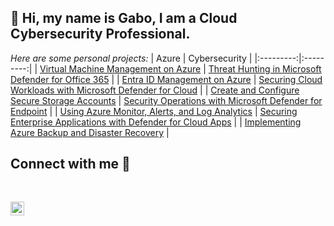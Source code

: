 ## 🤖 Hi, my name is Gabo, I am a Cloud Cybersecurity Professional.
*Here are some personal projects:*
| Azure  | Cybersecurity  |
|:---------:|:---------:|
| [Virtual Machine Management on Azure](https://github.com/gabomartini/Azure-VM-Management) | [Threat Hunting in Microsoft Defender for Office 365](https://github.com/gabomartini/Threat-Hunting-in-MDO365) |
| [Entra ID Management on Azure](https://github.com/gabomartini/Entra-ID-Management) | [Securing Cloud Workloads with Microsoft Defender for Cloud](https://github.com/gabomartini/Defender-for-Cloud-Security) |
| [Create and Configure Secure Storage Accounts](https://github.com/gabomartini/Azure-Storage-Management) | [Security Operations with Microsoft Defender for Endpoint](https://github.com/gabomartini/SecOps-Defender-for-Endpoint) |
| [Using Azure Monitor, Alerts, and Log Analytics](https://github.com/gabomartini/Azure-Monitor-and-Alerts)  |  [Securing Enterprise Applications with Defender for Cloud Apps](https://github.com/gabomartini/Defender-Cloud-Apps-Sec) |
| [Implementing Azure Backup and Disaster Recovery](https://github.com/gabomartini/Azure-Backup-Disaster-Recovery)  | 

<div class="markdown-heading" dir="auto"><h2 class="heading-element" dir="auto">Connect with me 📲</h2><a id="user-content-connect-with-me" class="anchor" aria-label="Permalink: 🤳Connect with me:" href="#connect-with-me"><svg class="octicon octicon-link" viewBox="0 0 16 16" version="1.1" width="16" height="16" aria-hidden="true">
<p dir="auto"><a href="https://www.linkedin.com/in/gabomartini/" rel="nofollow"><img align="left" alt="Josh | LinkedIn" width="22px" src="https://camo.githubusercontent.com/70a7364e4cab5012925da3ac158a64a992e400152b366dbb71b90fef4b4a1264/68747470733a2f2f63646e2e6a7364656c6976722e6e65742f6e706d2f73696d706c652d69636f6e734076332f69636f6e732f6c696e6b6564696e2e737667" data-canonical-src="https://cdn.jsdelivr.net/npm/simple-icons@v3/icons/linkedin.svg" style="max-width: 100%;"></a></p>
</article>
  </div>


<!--
"Virtual Machine Management on Azure" https://github.com/gabomartini/Azure-VM-Management
"Building Secure Virtual Networks on Azure" https://github.com/gabomartini/Azure-Vnet-Secure-Deployment
"Using Azure Monitor, Alerts, and Log Analytics" https://github.com/gabomartini/Azure-Monitor-and-Alerts
https://www.linkedin.com/in/gabomartini/
**gabomartini/gabomartini** is a ✨ _special_ ✨ repository because its `README.md` (this file) appears on your GitHub profile.

Here are some ideas to get you started:

- 🔭 I’m currently working on ...
- 🌱 I’m currently learning ...
- 👯 I’m looking to collaborate on ...
- 🤔 I’m looking for help with ...
- 💬 Ask me about ...
- 📫 How to reach me: ...
- 😄 Pronouns: ...
- ⚡ Fun fact: ...
-->
